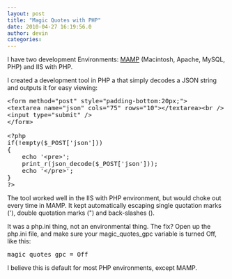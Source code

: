 ```yaml
---
layout: post
title: "Magic Quotes with PHP"
date: 2010-04-27 16:19:56.0
author: devin
categories: 
---
```

I have two development Environments: <a href="http://www.mamp.info">MAMP</a> (Macintosh, Apache, MySQL, PHP) and IIS with PHP.

I created a development tool in PHP a that simply decodes a JSON string and outputs it for easy viewing:
<pre>&lt;form method="post" style="padding-bottom:20px;"&gt;
&lt;textarea name="json" cols="75" rows="10"&gt;&lt;/textarea&gt;&lt;br /&gt;
&lt;input type="submit" /&gt;
&lt;/form&gt;

&lt;?php
if(!empty($_POST['json']))
{
	echo '&lt;pre&gt;';
	print_r(json_decode($_POST['json']));
	echo '&lt;/pre&gt;';
}
?&gt;</pre>
The tool worked well in the IIS with PHP environment, but would choke out every time in MAMP. It kept automatically escaping single quotation marks ('), double quotation marks (") and back-slashes (\).

It was a php.ini thing, not an environmental thing. The fix? Open up the php.ini file, and make sure your magic_quotes_gpc variable is turned Off, like this:
<pre>magic_quotes_gpc = Off</pre>
I believe this is default for most PHP environments, except MAMP.
